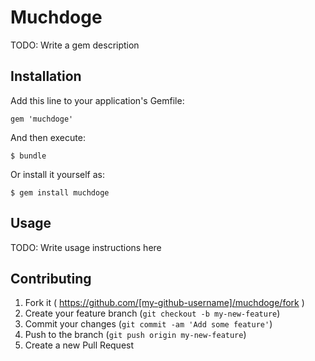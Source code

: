 # Muchdoge

TODO: Write a gem description

## Installation

Add this line to your application's Gemfile:

    gem 'muchdoge'

And then execute:

    $ bundle

Or install it yourself as:

    $ gem install muchdoge

## Usage

TODO: Write usage instructions here

## Contributing

1. Fork it ( https://github.com/[my-github-username]/muchdoge/fork )
2. Create your feature branch (`git checkout -b my-new-feature`)
3. Commit your changes (`git commit -am 'Add some feature'`)
4. Push to the branch (`git push origin my-new-feature`)
5. Create a new Pull Request
